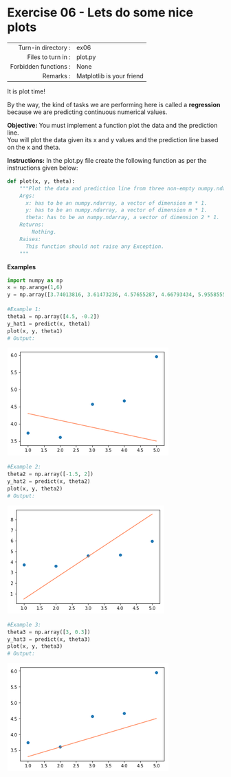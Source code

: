 # Exercise 06 - Lets do some nice plots

|                         |                    |
| -----------------------:| ------------------ |
|   Turn-in directory :   |  ex06              |
|   Files to turn in :    |  plot.py     |
|   Forbidden functions : |  None              |
|   Remarks :             |  Matplotlib is your friend |


It is plot time!

By the way, the kind of tasks we are performing here is called a **regression** because we are predicting continuous numerical values.


**Objective:**
You must implement a function plot the data and the prediction line.  
You will plot the data given its x and y values and the prediction line based on the x and theta.


**Instructions:**
In the plot.py file create the following function as per the instructions given below:
```python
def plot(x, y, theta):
    """Plot the data and prediction line from three non-empty numpy.ndarray.
    Args:
      x: has to be an numpy.ndarray, a vector of dimension m * 1.
      y: has to be an numpy.ndarray, a vector of dimension m * 1.
      theta: has to be an numpy.ndarray, a vector of dimension 2 * 1.
    Returns:
        Nothing.
    Raises:
      This function should not raise any Exception.
    """
```

**Examples**
```python
import numpy as np
x = np.arange(1,6)
y = np.array([3.74013816, 3.61473236, 4.57655287, 4.66793434, 5.95585554])

#Example 1:
theta1 = np.array([4.5, -0.2])
y_hat1 = predict(x, theta1)
plot(x, y, theta1)
# Output:
```
<img src="day00/assets/plot1.png" />

```python
#Example 2:
theta2 = np.array([-1.5, 2])
y_hat2 = predict(x, theta2)
plot(x, y, theta2)
# Output:
```
<img src="day00/assets/plot2.png" />

```python
#Example 3:
theta3 = np.array([3, 0.3])
y_hat3 = predict(x, theta3)
plot(x, y, theta3)
# Output:
```
<img src="day00/assets/plot3.png" />